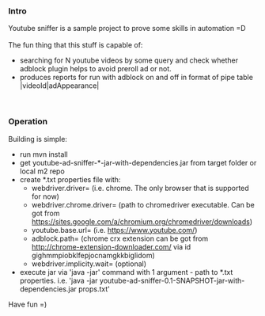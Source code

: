 <h3>
Intro
</h3>
Youtube sniffer is a sample project to prove some skills in automation =D
<br>
<br>
The fun thing that this stuff is capable of:

- searching for N youtube videos by some query and check whether adblock plugin helps to avoid preroll ad or not.
- produces reports for run with adblock on and off in format of pipe table |videoId|adAppearance|
<br>
<h3>
Operation
</h3>
Building is simple:

- run mvn install
- get youtube-ad-sniffer-*-jar-with-dependencies.jar from target folder or local m2 repo
- create *.txt properties file with:
    - webdriver.driver= (i.e. chrome. The only browser that is supported for now)
    - webdriver.chrome.driver= (path to chromedriver executable. Can be got from https://sites.google.com/a/chromium.org/chromedriver/downloads)
    - youtube.base.url= (i.e. https://www.youtube.com/)
    - adblock.path= (chrome crx extension can be got from http://chrome-extension-downloader.com/ via id gighmmpiobklfepjocnamgkkbiglidom)
    - webdriver.implicity.wait= (optional)
- execute jar via 'java -jar' command with 1 argument - path to *.txt properties. i.e. 'java -jar youtube-ad-sniffer-0.1-SNAPSHOT-jar-with-dependencies.jar props.txt'

Have fun =)
